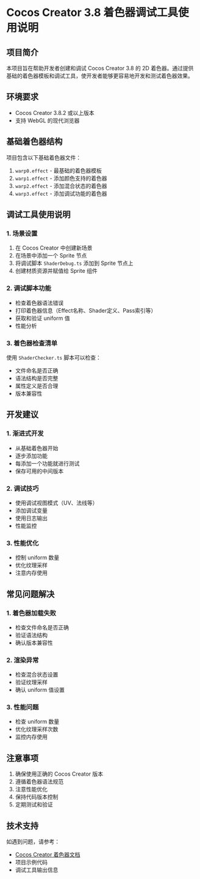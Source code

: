 # Cocos Creator 3.8 着色器调试工具使用说明

## 项目简介
本项目旨在帮助开发者创建和调试 Cocos Creator 3.8 的 2D 着色器。通过提供基础的着色器模板和调试工具，使开发者能够更容易地开发和测试着色器效果。

## 环境要求
- Cocos Creator 3.8.2 或以上版本
- 支持 WebGL 的现代浏览器

## 基础着色器结构
项目包含以下基础着色器文件：
1. `warp0.effect` - 最基础的着色器模板
2. `warp1.effect` - 添加颜色支持的着色器
3. `warp2.effect` - 添加混合状态的着色器
4. `warp3.effect` - 添加调试功能的着色器

## 调试工具使用说明

### 1. 场景设置
1. 在 Cocos Creator 中创建新场景
2. 在场景中添加一个 Sprite 节点
3. 将调试脚本 `ShaderDebug.ts` 添加到 Sprite 节点上
4. 创建材质资源并赋值给 Sprite 组件

### 2. 调试脚本功能
- 检查着色器语法错误
- 打印着色器信息（Effect名称、Shader定义、Pass索引等）
- 获取和验证 uniform 值
- 性能分析

### 3. 着色器检查清单
使用 `ShaderChecker.ts` 脚本可以检查：
- 文件命名是否正确
- 语法结构是否完整
- 属性定义是否合理
- 版本兼容性

## 开发建议

### 1. 渐进式开发
- 从基础着色器开始
- 逐步添加功能
- 每添加一个功能就进行测试
- 保存可用的中间版本

### 2. 调试技巧
- 使用调试视图模式（UV、法线等）
- 添加调试变量
- 使用日志输出
- 性能监控

### 3. 性能优化
- 控制 uniform 数量
- 优化纹理采样
- 注意内存使用

## 常见问题解决

### 1. 着色器加载失败
- 检查文件命名是否正确
- 验证语法结构
- 确认版本兼容性

### 2. 渲染异常
- 检查混合状态设置
- 验证纹理采样
- 确认 uniform 值设置

### 3. 性能问题
- 检查 uniform 数量
- 优化纹理采样次数
- 监控内存使用

## 注意事项
1. 确保使用正确的 Cocos Creator 版本
2. 遵循着色器语法规范
3. 注意性能优化
4. 保持代码版本控制
5. 定期测试和验证

## 技术支持
如遇到问题，请参考：
- [Cocos Creator 着色器文档](https://docs.cocos.com/creator/3.8/manual/zh/shader/effect-syntax.html)
- 项目示例代码
- 调试工具输出信息 
